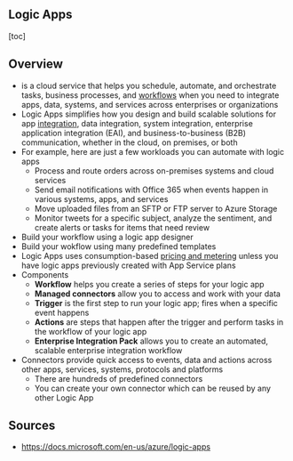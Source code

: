 

## Logic Apps



[toc]

## Overview

-  is a cloud service that helps you schedule, automate, and orchestrate tasks, business processes, and [workflows](https://docs.microsoft.com/en-gb/azure/logic-apps/logic-apps-overview#logic-app-concepts) when you need to integrate apps, data, systems, and services across  enterprises or organizations
- Logic Apps simplifies how you design and  build scalable solutions for app [integration](https://azure.microsoft.com/product-categories/integration/), data integration, system integration, enterprise application integration (EAI), and business-to-business (B2B) communication, whether in the cloud, on premises, or both
- For example, here are just a few workloads you can automate with logic apps
  - Process and route orders across on-premises systems and cloud services
  - Send email notifications with Office 365 when events happen in various systems, apps, and services
  - Move uploaded files from an SFTP or FTP server to Azure Storage
  - Monitor tweets for a specific subject, analyze the sentiment, and create alerts or tasks for items that need review
- Build your workflow using a logic app designer
- Build your wokflow using many predefined templates
- Logic Apps uses consumption-based [pricing and metering](https://docs.microsoft.com/en-gb/azure/logic-apps/logic-apps-pricing) unless you have logic apps previously created with App Service plans
- Components
  - **Workflow** helps you create a series of steps for your logic app
  - **Managed connectors** allow you to access and work with your data
  - **Trigger** is the first step to run your logic app; fires when a specific event happens
  - **Actions** are steps that happen after the trigger and perform tasks in the workflow of your logic app
  - **Enterprise Integration Pack** allows you to create an automated, scalable enterprise integration workflow
- Connectors provide quick access to events, data and actions across other apps, services, systems, protocols and platforms
  - There are hundreds of predefined connectors
  - You can create your own connector which can be reused by any other Logic App



## Sources

- https://docs.microsoft.com/en-us/azure/logic-apps